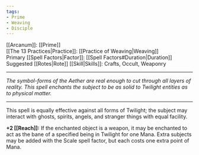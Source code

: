 ```yaml
---
tags:
- Prime
- Weaving
- Disciple
---
```


[[Arcanum]]: [[Prime]]\
[[The 13 Practices|Practice]]: [[Practice of Weaving|Weaving]]\
Primary [[Spell Factors|Factor]]: [[Spell Factors#Duration|Duration]]\
Suggested [[Rotes|Rote]] [[Skill|Skills]]: Crafts, Occult, Weaponry

---

_The symbol-forms of the Aether are real enough to cut through all layers of reality. This spell enchants the subject to be as solid to Twilight entities as to physical matter._

---

This spell is equally effective against all forms of Twilight; the subject may interact with ghosts, spirits, angels, and stranger things with equal facility.

**+2 [[Reach]]:** If the enchanted object is a weapon, it may be enchanted to act as the bane of a specified being in Twilight for one Mana. Extra subjects may be added with the Scale spell factor, but each costs one extra point of Mana.